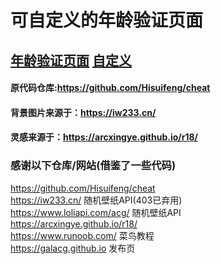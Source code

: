 # 可自定义的年龄验证页面

## [年龄验证页面](https://xkk1.github.io/R18/) [自定义](https://xkk1.github.io/R18/set.html)

#### 原代码仓库:<https://github.com/Hisuifeng/cheat>  

#### 背景图片来源于：<https://iw233.cn/>  

#### 灵感来源于：<https://arcxingye.github.io/r18/>

### 感谢以下仓库/网站(借鉴了一些代码)

<https://github.com/Hisuifeng/cheat>  
<https://iw233.cn/> 随机壁纸API(403已弃用)  
<https://www.loliapi.com/acg/> 随机壁纸API   
<https://arcxingye.github.io/r18/>  
<https://www.runoob.com/> 菜鸟教程  
<https://galacg.github.io> 发布页  
